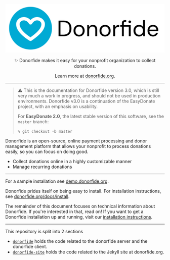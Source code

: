 <div align="center">

![Donorfide](./donorfide-site/assets/img/logotype.png)

<p>
✨ Donorfide makes it easy for your nonprofit organization to collect donations.
</p>

Learn more at [donorfide.org](https://donorfide.org).

</div>

---

> ⚠️ This is the documentation for Donorfide version 3.0, which is still very much a work in progress, and should not be used in production environments. Donorfide v3.0 is a continuation of the EasyDonate project, with an emphasis on usability. 
> 
> For **EasyDonate 2.0**, the latest stable version of this software, see the `master` branch:
> ```shell
> % git checkout -b master
> ```

Donorfide is an open-source, online payment processing and donor management platform that allows your nonprofit to process donations easily, so you can focus on doing good.

- Collect donations online in a highly customizable manner
- Manage recurring donations

---

For a sample installation see [demo.donorfide.org](https://demo.donorfide.org).

Donorfide prides itself on being easy to install. For installation instructions, see [donorfide.org/docs/install](https://donorfide.org/docs/install).

The remainder of this document focuses on technical information about Donorfide. If you're interested in that, read on! If you want to get a Donorfide installation up and running, visit our [installation instructions](https://donorfide.org/docs/install).

---

This repository is split into 2 sections
- [`donorfide`](./donorfide) holds the code related to the donorfide server and the donorfide client.
- [`donorfide-site`](./donorfide-site) holds the code related to the Jekyll site at donorfide.org.
